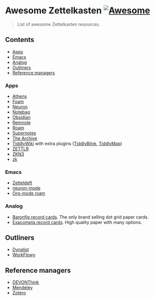 # Awesome Zettelkasten [![Awesome](https://cdn.rawgit.com/sindresorhus/awesome/d7305f38d29fed78fa85652e3a63e154dd8e8829/media/badge.svg)](https://github.com/sindresorhus/awesome)

> List of awesome Zettelkasten resources.

## Contents

- [Apps](#apps)
- [Emacs](#emacs)
- [Analog](#analog)
- [Outliners](#outliners)
- [Reference managers](#reference-managers)

### Apps

- [Athens](https://github.com/athensresearch/athens)
- [Foam](https://www.producthunt.com/posts/foam)
- [Neuron](https://neuron.zettel.page/)
- [Notebag](https://notebag.app/)
- [Obsidian](https://obsidian.md)
- [Remnote](https://www.remnote.io/homepage)
- [Roam](https://roamresearch.com)
- [Supernotes](https://supernotes.app)
- [The Archive](https://zettelkasten.de/the-archive/)
- [TiddlyWiki](https://tiddlywiki.com) with extra plugins ([TiddlyBlink](https://giffmex.org/gifts/tiddlyblink.html), [TiddlyMap](http://tiddlymap.org))
- [ZETTLR](https://zettlr.com/#)
- [ZKN3](http://zettelkasten.danielluedecke.de/en/)
- [zk](https://github.com/AndrewCopeland/zettelkasten)

### Emacs

- [Zetteldeft](https://www.eliasstorms.net/zetteldeft/)
- [neuron-mode](https://github.com/felko/neuron-mode)
- [Org-mode roam](https://org-roam.readthedocs.io/en/master/)

### Analog

- [Baronfig record cards](https://www.baronfig.com/products/strategist?subset=workspace%20essentials&variant=1047391371289). The only brand selling dot grid paper cards.
- [Exacompta record cards](https://www.exacompta.com/en/cat/012060/record-cards). High quality paper with many options.

## Outliners

- [Dynalist](https://dynalist.io)
- [WorkFlowy](https://workflowy.com/list-maker/)

## Reference managers

- [DEVONThink](https://www.devontechnologies.com/apps/devonthink)
- [Mendeley](https://www.mendeley.com/)
- [Zotero](https://www.zotero.org/)
